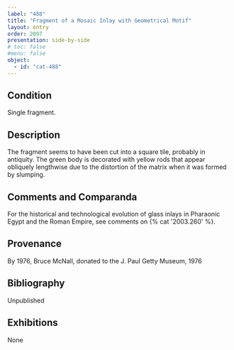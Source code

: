 ```yaml
---
label: "488"
title: "Fragment of a Mosaic Inlay with Geometrical Motif"
layout: entry
order: 2097
presentation: side-by-side
# toc: false
#menu: false 
object:
  - id: "cat-488"
---
```


## Condition

Single fragment.

## Description

The fragment seems to have been cut into a square tile, probably in antiquity. The green body is decorated with yellow rods that appear obliquely lengthwise due to the distortion of the matrix when it was formed by slumping.

## Comments and Comparanda

For the historical and technological evolution of glass inlays in Pharaonic Egypt and the Roman Empire, see comments on {% cat '2003.260' %}.

## Provenance

By 1976, Bruce McNall, donated to the J. Paul Getty Museum, 1976

## Bibliography

Unpublished

## Exhibitions

None